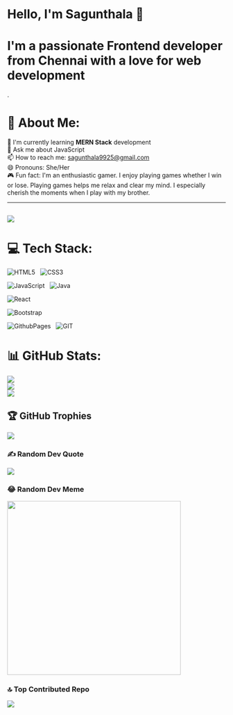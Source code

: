 # Hello, I'm Sagunthala 👋
  <h1>I'm a passionate <strong>Frontend developer</strong> from <strong>Chennai</strong> with a love for <strong>web development</strong></h1>.<br>

# 💫 About Me:
🌱 I'm currently learning <strong>MERN Stack</strong> development<br>
💬 Ask me about JavaScript <br>
📫 How to reach me: <a href="mailto:sagunthala9925@gmail.com">sagunthala9925@gmail.com</a><br>
😄 Pronouns: She/Her<br>
🎮 Fun fact: I'm an enthusiastic gamer. I enjoy playing games whether I win or lose. Playing games helps me relax and clear my mind. I especially cherish the moments when I play with my brother.

---
[![](https://visitcount.itsvg.in/api?id=Sagunthala-A&icon=5&color=3)](https://visitcount.itsvg.in)
---

# 💻 Tech Stack:
![HTML5](https://img.shields.io/badge/html5-%23E34F26.svg?style=for-the-badge&logo=html5&logoColor=white)  &nbsp;
![CSS3](https://img.shields.io/badge/css3-%231572B6.svg?style=for-the-badge&logo=css3&logoColor=white)  &nbsp; <br>

![JavaScript](https://img.shields.io/badge/javascript-%23323330.svg?style=for-the-badge&logo=javascript&logoColor=%23F7DF1E)  &nbsp;
![Java](https://img.shields.io/badge/java-%23ED8B00.svg?style=for-the-badge&logo=openjdk&logoColor=white) <br>

![React](https://img.shields.io/badge/react-%2320232a.svg?style=for-the-badge&logo=react&logoColor=%2361DAFB) &nbsp;

![Bootstrap](https://img.shields.io/badge/bootstrap-%238511FA.svg?style=for-the-badge&logo=bootstrap&logoColor=white) <br>

![GithubPages](https://img.shields.io/badge/github%20pages-121013?style=for-the-badge&logo=github&logoColor=white)  &nbsp;
![GIT](https://img.shields.io/badge/Git-fc6d26?style=for-the-badge&logo=git&logoColor=white) <br>

# 📊 GitHub Stats:
![](https://github-readme-stats.vercel.app/api?username=Sagunthala-A&theme=nightowl&hide_border=true&include_all_commits=true&count_private=true)<br/>
![](https://github-readme-streak-stats.herokuapp.com/?user=Sagunthala-A&theme=nightowl&hide_border=true)<br/>
![](https://github-readme-stats.vercel.app/api/top-langs/?username=Sagunthala-A&theme=nightowl&hide_border=true&include_all_commits=true&count_private=true&layout=compact)

## 🏆 GitHub Trophies
![](https://github-profile-trophy.vercel.app/?username=Sagunthala-A&theme=algolia&no-frame=false&no-bg=false&margin-w=4)

### ✍️ Random Dev Quote
![](https://quotes-github-readme.vercel.app/api?type=horizontal&theme=radical)

### 😂 Random Dev Meme
<img src='https://randommeme-five.vercel.app/' style="height: 400px;"/>

### 🔝 Top Contributed Repo
![](https://github-contributor-stats.vercel.app/api?username=Sagunthala-A&limit=5&theme=algolia&combine_all_yearly_contributions=true)





<!-- Proudly created with GPRM ( https://gprm.itsvg.in ) -->
